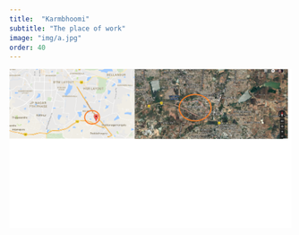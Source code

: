 ```yaml
---
title:  "Karmbhoomi"
subtitle: "The place of work"
image: "img/a.jpg"
order: 40
---
```

 <img src="img/school location.png">
